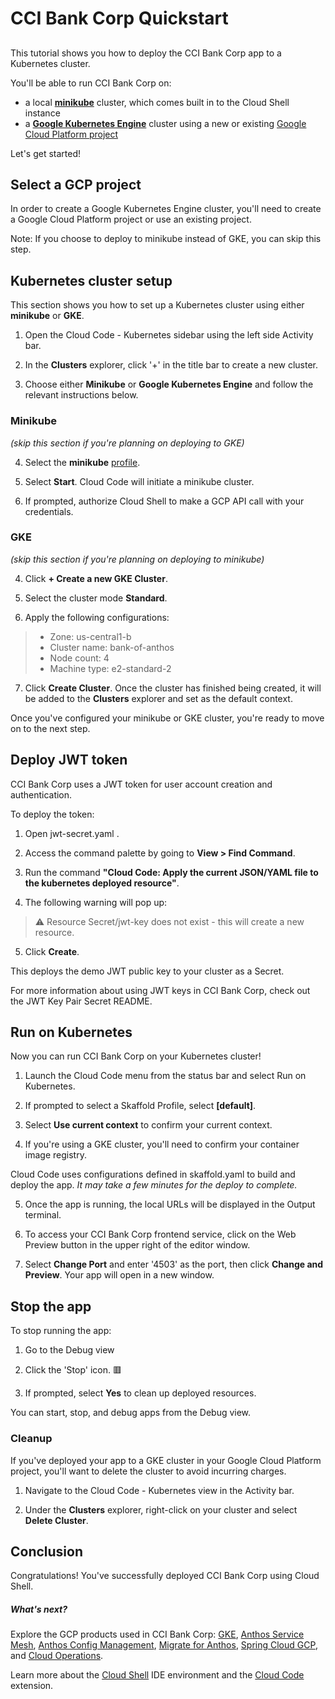 # CCI Bank Corp Quickstart

## 
This tutorial shows you how to deploy the CCI Bank Corp app to a Kubernetes cluster.

You'll be able to run CCI Bank Corp on:
- a local **[minikube](https://minikube.sigs.k8s.io/docs/)** cluster, which comes built in to the Cloud Shell instance
- a **[Google Kubernetes Engine](https://cloud.google.com/kubernetes-engine)** cluster using a new or existing [Google Cloud Platform project](https://cloud.google.com/resource-manager/docs/creating-managing-projects#creating_a_project)

Let's get started!

## Select a GCP project

In order to create a Google Kubernetes Engine cluster, you'll need to create a Google Cloud Platform project or use an existing project.

Note: If you choose to deploy to minikube instead of GKE, you can skip this step.

<walkthrough-project-setup></walkthrough-project-setup>

## Kubernetes cluster setup

This section shows you how to set up a Kubernetes cluster using either **minikube** or **GKE**.

1. Open the <walkthrough-editor-spotlight spotlightId="activity-bar-cloud-k8s">Cloud Code - Kubernetes</walkthrough-editor-spotlight> sidebar using the left side Activity bar.

2. In the <walkthrough-editor-spotlight spotlightId="cloud-code-k8s-explorer">**Clusters**</walkthrough-editor-spotlight> explorer, click <walkthrough-editor-spotlight spotlightId="cloud-code-k8s-explorer-add-cluster">'+'</walkthrough-editor-spotlight> in the title bar to create a new cluster.

3. Choose either **Minikube** or **Google Kubernetes Engine** and follow the relevant instructions below.


### Minikube
*(skip this section if you're planning on deploying to GKE)*

4. Select the **minikube** [profile](https://minikube.sigs.k8s.io/docs/commands/profile/).

5. Select **Start**. Cloud Code will initiate a minikube cluster.

6. If prompted, authorize Cloud Shell to make a GCP API call with your credentials.


### GKE
*(skip this section if you're planning on deploying to minikube)*

4. Click **+ Create a new GKE Cluster**.

5. Select the cluster mode **Standard**.

6. Apply the following configurations:
> - Zone: us-central1-b
> - Cluster name: bank-of-anthos
> - Node count: 4
> - Machine type: e2-standard-2

7. Click **Create Cluster**. Once the cluster has finished being created, it will be added to the <walkthrough-editor-spotlight spotlightId="cloud-code-k8s-explorer">**Clusters**</walkthrough-editor-spotlight> explorer and set as the default context.

Once you've configured your minikube or GKE cluster, you're ready to move on to the next step.

## Deploy JWT token

CCI Bank Corp uses a JWT token for user account creation and authentication. 

To deploy the token:

1. Open <walkthrough-editor-open-file filePath="extras/jwt/jwt-secret.yaml">jwt-secret.yaml
</walkthrough-editor-open-file>. 

2. Access the command palette by going to **View > Find Command**.

3. Run the command **"Cloud Code: Apply the current JSON/YAML file to the kubernetes deployed resource"**.   

4. The following warning will pop up:  

> ⚠️ Resource Secret/jwt-key does not exist - this will create a new resource.

5. Click **Create**.   

This deploys the demo JWT public key to your cluster as a Secret.

For more information about using JWT keys in CCI Bank Corp, check out the <walkthrough-editor-open-file filePath="extras/jwt/README.md">JWT Key Pair Secret README</walkthrough-editor-open-file>.

## Run on Kubernetes

Now you can run CCI Bank Corp on your Kubernetes cluster!

1. Launch the <walkthrough-editor-spotlight spotlightId="cloud-code-status-bar">Cloud Code menu</walkthrough-editor-spotlight> from the status bar and select <walkthrough-editor-spotlight spotlightId="cloud-code-run-on-k8s">Run on Kubernetes</walkthrough-editor-spotlight>.

2. If prompted to select a Skaffold Profile, select **[default]**.

3. Select **Use current context** to confirm your current context.

4. If you're using a GKE cluster, you'll need to confirm your container image registry.

Cloud Code uses configurations defined in <walkthrough-editor-open-file filePath="skaffold.yaml">skaffold.yaml</walkthrough-editor-open-file> to build and deploy the app. *It may take a few minutes for the deploy to complete.*

5. Once the app is running, the local URLs will be displayed in the <walkthrough-editor-spotlight spotlightId="output">Output</walkthrough-editor-spotlight> terminal. 

7. To access your CCI Bank Corp frontend service, click on the <walkthrough-spotlight-pointer spotlightId="devshell-web-preview-button" target="cloudshell">Web Preview button</walkthrough-spotlight-pointer> in the upper right of the editor window.

8. Select **Change Port** and enter '4503' as the port, then click **Change and Preview**. Your app will open in a new window. 
 

## Stop the app

To stop running the app: 

1. Go to the <walkthrough-editor-spotlight spotlightId="activity-bar-debug">Debug view</walkthrough-editor-spotlight> 

2. Click the 'Stop' icon. 🟥

3. If prompted, select **Yes** to clean up deployed resources.

You can start, stop, and debug apps from the Debug view.

### Cleanup
If you've deployed your app to a GKE cluster in your Google Cloud Platform project, you'll want to delete the cluster to avoid incurring charges.

1. Navigate to the <walkthrough-editor-spotlight spotlightId="activity-bar-cloud-k8s">Cloud Code - Kubernetes view</walkthrough-editor-spotlight> in the Activity bar.

2. Under the <walkthrough-editor-spotlight spotlightId="cloud-code-gke-explorer">**Clusters**</walkthrough-editor-spotlight> explorer, right-click on your cluster and select **Delete Cluster**.



## Conclusion

<walkthrough-conclusion-trophy></walkthrough-conclusion-trophy>

Congratulations! You've successfully deployed CCI Bank Corp using Cloud Shell.

<walkthrough-inline-feedback></walkthrough-inline-feedback>

##### What's next?

Explore the GCP products used in CCI Bank Corp: [GKE](https://cloud.google.com/kubernetes-engine), [Anthos Service Mesh](https://cloud.google.com/anthos/service-mesh), [Anthos Config Management](https://cloud.google.com/anthos/config-management), [Migrate for Anthos](https://cloud.google.com/migrate/anthos), [Spring Cloud GCP](https://spring.io/projects/spring-cloud-gcp), and [Cloud Operations](https://cloud.google.com/products/operations).

Learn more about the [Cloud Shell](https://cloud.google.com/shell) IDE environment and the [Cloud Code](https://cloud.google.com/code) extension.
